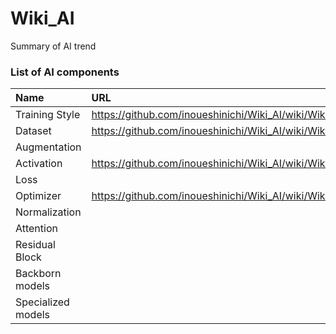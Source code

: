 # Wiki_AI
Summary of AI trend

### List of AI components
| Name | URL |
| :-- | :-- |
| Training Style | https://github.com/inoueshinichi/Wiki_AI/wiki/Wiki_Training_Style |
| Dataset | https://github.com/inoueshinichi/Wiki_AI/wiki/Wiki_Dataset |
| Augmentation | |
| Activation | https://github.com/inoueshinichi/Wiki_AI/wiki/Wiki_Activation |
| Loss | |
| Optimizer | https://github.com/inoueshinichi/Wiki_AI/wiki/Wiki_Optimizer | 
| Normalization | |
| Attention | |
| Residual Block | |
| Backborn models | |
| Specialized models | |


